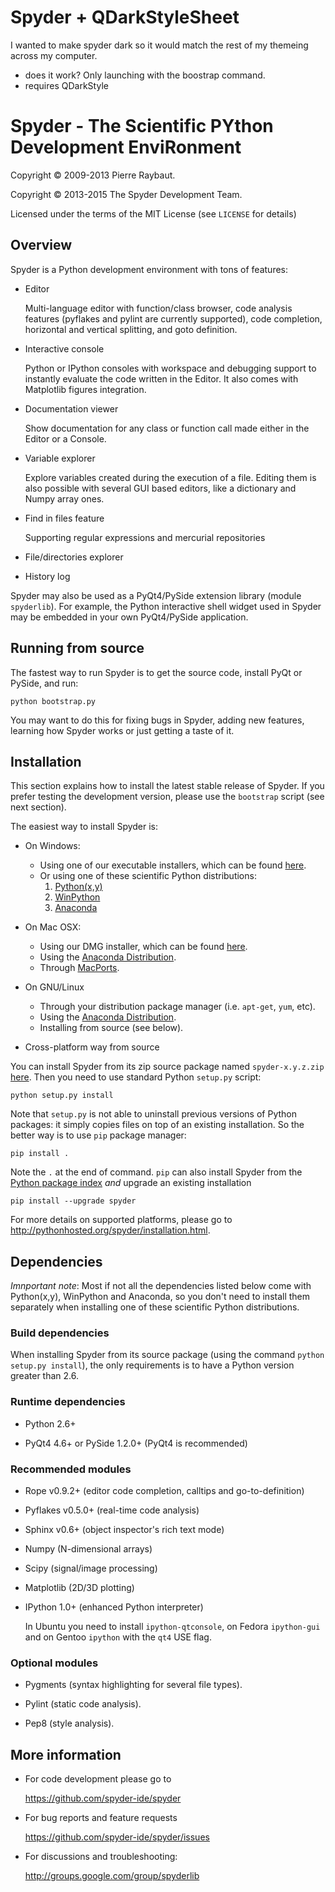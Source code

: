 # Spyder + QDarkStyleSheet
I wanted to make spyder dark so it would match the rest of my themeing across my computer.
 - does it work? Only launching with the boostrap command.
 - requires QDarkStyle



# Spyder - The Scientific PYthon Development EnviRonment

Copyright © 2009-2013 Pierre Raybaut.

Copyright © 2013-2015 The Spyder Development Team.

Licensed under the terms of the MIT License (see `LICENSE` for details)


## Overview

Spyder is a Python development environment with tons of features:
    
* Editor
    
    Multi-language editor with function/class browser, code analysis
    features (pyflakes and pylint are currently supported), code
    completion, horizontal and vertical splitting, and goto definition.

* Interactive console

    Python or IPython consoles with workspace and debugging support to
    instantly evaluate the code written in the Editor. It also comes
    with Matplotlib figures integration. 

* Documentation viewer

    Show documentation for any class or function call made either in the
    Editor or a Console.

* Variable explorer

    Explore variables created during the execution of a file. Editing
    them is also possible with several GUI based editors, like a
    dictionary and Numpy array ones.

* Find in files feature

    Supporting regular expressions and mercurial repositories

* File/directories explorer

* History log

Spyder may also be used as a PyQt4/PySide extension library (module 
`spyderlib`). For example, the Python interactive shell widget used in
Spyder may be embedded in your own PyQt4/PySide application.

## Running from source

The fastest way to run Spyder is to get the source code, install PyQt
or PySide, and run:

    python bootstrap.py

You may want to do this for fixing bugs in Spyder, adding new
features, learning how Spyder works or just getting a taste of it.

## Installation
    
This section explains how to install the latest stable release of 
Spyder. If you prefer testing the development version, please use 
the `bootstrap` script (see next section).

The easiest way to install Spyder is:
            
* On Windows:

    - Using one of our executable installers, which can be found
      [here](https://github.com/spyder-ide/spyder/releases).
    - Or using one of these scientific Python distributions:
        1. [Python(x,y)](http://pythonxy.googlecode.com)
        2. [WinPython](https://winpython.github.io/)
        3. [Anaconda](http://continuum.io/downloads)

* On Mac OSX:

    - Using our DMG installer, which can be found
      [here](https://github.com/spyder-ide/spyder/releases).
    - Using the [Anaconda Distribution](http://continuum.io/downloads).
    - Through [MacPorts](http://www.macports.org/).
            
* On GNU/Linux

    - Through your distribution package manager (i.e. `apt-get`, `yum`,
    etc).
    - Using the [Anaconda Distribution](http://continuum.io/downloads).
    - Installing from source (see below).

* Cross-platform way from source

You can install Spyder from its zip source package named `spyder-x.y.z.zip`
[here](https://github.com/spyder-ide/spyder/releases). Then you need to
use standard Python `setup.py` script:

    python setup.py install

Note that `setup.py` is not able to uninstall previous versions
of Python packages: it simply copies files on top of an existing
installation. So the better way is to use `pip` package manager:

    pip install .

Note the `.` at the end of command. `pip` can also install Spyder from
the [Python package index](http://pypi.python.org/pypi) *and* upgrade an
existing installation

    pip install --upgrade spyder

For more details on supported platforms, please go to
<http://pythonhosted.org/spyder/installation.html>.


## Dependencies

*Imnportant note*: Most if not all the dependencies listed below come
with Python(x,y), WinPython and Anaconda, so you don't need to install
them separately when installing one of these scientific Python
distributions.

### Build dependencies

When installing Spyder from its source package (using the command
`python setup.py install`), the only requirements is to have a Python version
greater than 2.6.

### Runtime dependencies

* Python 2.6+

* PyQt4 4.6+ or PySide 1.2.0+ (PyQt4 is recommended)
            
### Recommended modules

* Rope v0.9.2+ (editor code completion, calltips and go-to-definition)

* Pyflakes v0.5.0+ (real-time code analysis)

* Sphinx v0.6+ (object inspector's rich text mode)

* Numpy (N-dimensional arrays)

* Scipy (signal/image processing)

* Matplotlib (2D/3D plotting)

* IPython 1.0+ (enhanced Python interpreter)

    In Ubuntu you need to install `ipython-qtconsole`, on Fedora
    `ipython-gui` and on Gentoo `ipython` with the `qt4` USE flag.

### Optional modules

* Pygments (syntax highlighting for several file types).

* Pylint (static code analysis).

* Pep8 (style analysis).

## More information

* For code development please go to

    <https://github.com/spyder-ide/spyder>
    
* For bug reports and feature requests
           
    <https://github.com/spyder-ide/spyder/issues>

* For discussions and troubleshooting:

    <http://groups.google.com/group/spyderlib>
